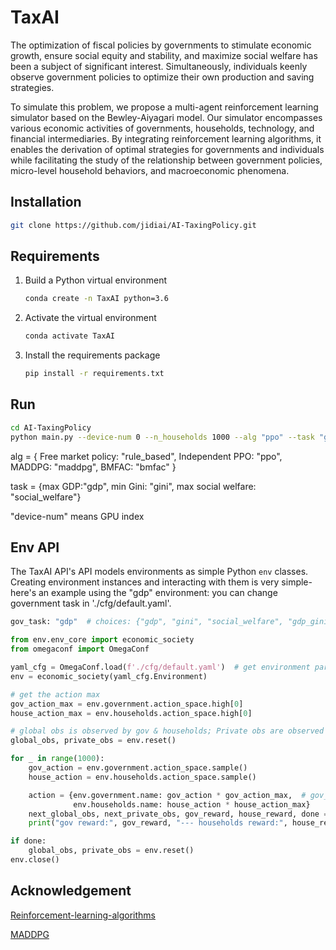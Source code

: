# TaxAI

The optimization of fiscal policies by governments to stimulate economic growth, ensure social equity and stability, and maximize social welfare has been a subject of significant interest. Simultaneously, individuals keenly observe government policies to optimize their own production and saving strategies. 

To simulate this problem, we propose a multi-agent reinforcement learning simulator based on the Bewley-Aiyagari model. Our simulator encompasses various economic activities of governments, households, technology, and financial intermediaries. By integrating reinforcement learning algorithms, it enables the derivation of optimal strategies for governments and individuals while facilitating the study of the relationship between government policies, micro-level household behaviors, and macroeconomic phenomena.


## Installation

```bash
git clone https://github.com/jidiai/AI-TaxingPolicy.git
```


## Requirements

1. Build a Python virtual environment

   ```bash
   conda create -n TaxAI python=3.6
   ```

2. Activate the virtual environment

   ```bash
   conda activate TaxAI
   ```

3. Install the requirements package

   ```bash 
   pip install -r requirements.txt
   ```



## Run

```bash
cd AI-TaxingPolicy
python main.py --device-num 0 --n_households 1000 --alg "ppo" --task "gdp" --seed 2 --hidden_size 128 --q_lr 3e-4 --p_lr 3e-4 --batch_size 128
```

alg = {
        Free market policy: "rule_based",
        Independent PPO: "ppo",
        MADDPG: "maddpg",
        BMFAC: "bmfac" }

task = {max GDP:"gdp", min Gini: "gini", max social welfare: "social_welfare"}

   "device-num" means GPU index



## Env API

The TaxAI API's API models environments as simple Python `env` classes. Creating environment instances and interacting with them is very simple- here's an example using the "gdp" environment:
you can change government task in './cfg/default.yaml'.
```bash
gov_task: "gdp"  # choices: {"gdp", "gini", "social_welfare", "gdp_gini"}
```

```python
from env.env_core import economic_society
from omegaconf import OmegaConf

yaml_cfg = OmegaConf.load(f'./cfg/default.yaml')  # get environment parameters
env = economic_society(yaml_cfg.Environment)

# get the action max
gov_action_max = env.government.action_space.high[0]
house_action_max = env.households.action_space.high[0]

# global obs is observed by gov & households; Private obs are observed separately by each household.
global_obs, private_obs = env.reset()

for _ in range(1000):
    gov_action = env.government.action_space.sample()
    house_action = env.households.action_space.sample()

    action = {env.government.name: gov_action * gov_action_max,  # gov_action & house_action is in (-1,+1)
              env.households.name: house_action * house_action_max}
    next_global_obs, next_private_obs, gov_reward, house_reward, done = env.step(action)
    print("gov reward:", gov_reward, "--- households reward:", house_reward)

if done:
    global_obs, private_obs = env.reset()
env.close()

```

## Acknowledgement
[Reinforcement-learning-algorithms](https://github.com/TianhongDai/reinforcement-learning-algorithms)

[MADDPG](https://github.com/starry-sky6688/MADDPG)